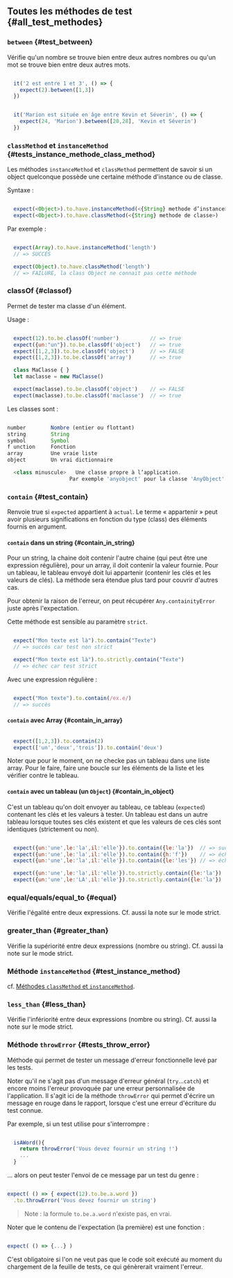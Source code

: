 ## Toutes les méthodes de test {#all_test_methodes}


### `between` {#test_between}

Vérifie qu'un nombre se trouve bien entre deux autres nombres ou qu'un mot se trouve bien entre deux autres mots.

```js

  it('2 est entre 1 et 3', () => {
    expect(2).between([1,3])
  })

```

```js

  it('Marion est située en âge entre Kevin et Séverin', () => {
    expect(24, 'Marion').between([20,28], 'Kevin et Séverin')
  })

```

### `classMethod` et `instanceMethod` {#tests_instance_methode_class_method}

Les méthodes `instanceMethod` et `classMethod` permettent de savoir si un object quelconque possède une certaine méthode d'instance ou de classe.


Syntaxe :

```js

  expect(<Object>).to.have.instanceMethod(<{String} methode d’instance>)
  expect(<Object>).to.have.classMethod(<{String} methode de classe>)

```

Par exemple :

```js

  expect(Array).to.have.instanceMethod('length')
  // => SUCCÈS

  expect(Object).to.have.classMethod('length')
  // => FAILURE, la class Object ne connait pas cette méthode

```


### classOf {#classof}

Permet de tester ma classe d'un élément.

Usage :

```js

  expect(12).to.be.classOf('number')          // => true
  expect({un:"un"}).to.be.classOf('object')   // => true
  expect([1,2,3]).to.be.classOf('object')     // => FALSE
  expect([1,2,3]).to.be.classOf('array')      // => true

  class MaClasse { }
  let maclasse = new MaClasse()

  expect(maclasse).to.be.classOf('object')    // => FALSE
  expect(maclasse).to.be.classOf('maclasse')  // => true

```

Les classes sont :

```js

number        Nombre (entier ou flottant)
string        String
symbol        Symbol
f unction     Fonction
array         Une vraie liste
object        Un vrai dictionnaire

  <class minuscule>   Une classe propre à l’application.
                    Par exemple 'anyobject' pour la classe 'AnyObject'

```


### `contain` {#test_contain}

Renvoie true si `expected` appartient à `actual`. Le terme « appartenir » peut avoir plusieurs significations en fonction du type (class) des éléments fournis en argument.

#### `contain` dans un string {#contain_in_string}

Pour un string, la chaine doit contenir l'autre chaine (qui peut être une expression régulière), pour un array, il doit contenir la valeur fournie. Pour un tableau, le tableau envoyé doit lui appartenir (contenir les clés et les valeurs de clés). La méthode sera étendue plus tard pour couvrir d'autres cas.

Pour obtenir la raison de l'erreur, on peut récupérer `Any.containityError` juste après l'expectation.

Cette méthode est sensible au paramètre `strict`.

```js

  expect("Mon texte est là").to.contain("Texte")
  // => succès car test non strict

  expect("Mon texte est là").to.strictly.contain("Texte")
  // => échec car test strict

```

Avec une expression régulière :

```js

  expect("Mon texte").to.contain(/ex.e/)
  // => succès

```

#### `contain` avec Array {#contain_in_array}


```js

  expect([1,2,3]).to.contain(2)
  expect(['un','deux','trois']).to.contain('deux')

```

Noter que pour le moment, on ne checke pas un tableau dans une liste array. Pour le faire, faire une boucle sur les éléments de la liste et les vérifier contre le tableau.

#### `contain` avec un tableau (un `Object`) {#contain_in_object}

C'est un tableau qu'on doit envoyer au tableau, ce tableau (`expected`) contenant les clés et les valeurs à tester. Un tableau est dans un autre tableau lorsque toutes ses clés existent et que les valeurs de ces clés sont identiques (strictement ou non).

```js

  expect({un:'une',le:'la',il:'elle'}).to.contain({le:'la'})  // => succès
  expect({un:'une',le:'la',il:'elle'}).to.contain({h:'f'})    // => échec
  expect({un:'une',le:'la',il:'elle'}).to.contain({le:'les'}) // => échec

  expect({un:'une',le:'la',il:'elle'}).to.strictly.contain({le:'la'})  // => succès
  expect({un:'une',le:'LA',il:'elle'}).to.strictly.contain({le:'la'})  // => false

```


### equal/equals/equal_to {#equal}

Vérifie l'égalité entre deux expressions. Cf. aussi la note sur le mode strict.


### greater_than {#greater_than}

Vérifie la supériorité entre deux expressions (nombre ou string). Cf. aussi la note sur le mode strict.



### Méthode `instanceMethod` {#test_instance_method}

cf. [Méthodes `classMethod` et `instanceMethod`](#tests_instance_methode_class_method).


### `less_than` {#less_than}

Vérifie l'infériorité entre deux expressions (nombre ou string). Cf. aussi la note sur le mode strict.

### Méthode `throwError` {#tests_throw_error}

Méthode qui permet de tester un message d'erreur fonctionnelle levé par les tests.

Noter qu'il ne s'agit pas d'un message d'erreur général (`try`...`catch`) et encore moins l'erreur provoquée par une erreur personnalisée de l'application. Il s'agit ici de la méthode `throwError` qui permet d'écrire un message en rouge dans le rapport, lorsque c'est une erreur d'écriture du test connue.

Par exemple, si un test utilise pour s'interrompre :

```js

  isAWord(){
    return throwError('Vous devez fournir un string !')
    ...
  }

```

… alors on peut tester l'envoi de ce message par un test du genre :

```js

expect( () => { expect(12).to.be.a.word })
  .to.throwError('Vous devez fournir un string')

```

> Note : la formule `to.be.a.word` n'existe pas, en vrai.

Noter que le contenu de l'expectation (la première) est une fonction :

```js

expect( () => {...} )

```

C'est obligatoire si l'on ne veut pas que le code soit exécuté au moment du chargement de la feuille de tests, ce qui génèrerait vraiment l'erreur.
